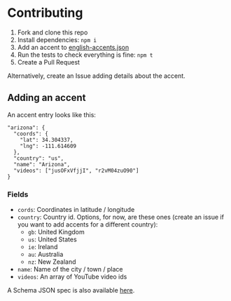 # Contributing

1. Fork and clone this repo
1. Install dependencies: `npm i`
1. Add an accent to [english-accents.json](english-accents.json)
1. Run the tests to check everything is fine: `npm t`
1. Create a Pull Request

Alternatively, create an Issue adding details about the accent.

## Adding an accent

An accent entry looks like this:

```
"arizona": {
  "coords": {
    "lat": 34.304337,
    "lng": -111.614609
  },
  "country": "us",
  "name": "Arizona",
  "videos": ["jusOFxVfjjI", "r2vM04zuO90"]
}
```

### Fields

- `cords`: Coordinates in latitude / longitude
- `country`: Country id. Options, for now, are these ones
(create an issue if you want to add accents for a different country):
  - `gb`: United Kingdom
  - `us`: United States
  - `ie`: Ireland
  - `au`: Australia
  - `nz`: New Zealand
- `name`: Name of the city / town / place
- `videos`: An array of YouTube video ids

A Schema JSON spec is also available [here](english-accents.schema.json).
